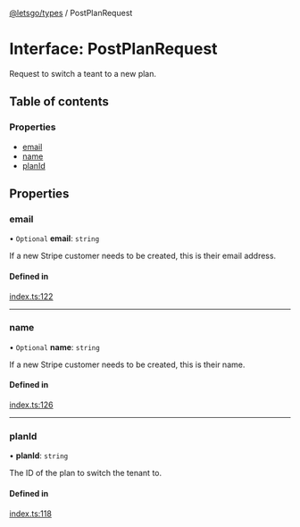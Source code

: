 [@letsgo/types](../README.md) / PostPlanRequest

# Interface: PostPlanRequest

Request to switch a teant to a new plan.

## Table of contents

### Properties

- [email](PostPlanRequest.md#email)
- [name](PostPlanRequest.md#name)
- [planId](PostPlanRequest.md#planid)

## Properties

### email

• `Optional` **email**: `string`

If a new Stripe customer needs to be created, this is their email address.

#### Defined in

[index.ts:122](https://github.com/47chapters/letsgo/blob/11c7e19/packages/types/src/index.ts#L122)

___

### name

• `Optional` **name**: `string`

If a new Stripe customer needs to be created, this is their name.

#### Defined in

[index.ts:126](https://github.com/47chapters/letsgo/blob/11c7e19/packages/types/src/index.ts#L126)

___

### planId

• **planId**: `string`

The ID of the plan to switch the tenant to.

#### Defined in

[index.ts:118](https://github.com/47chapters/letsgo/blob/11c7e19/packages/types/src/index.ts#L118)
